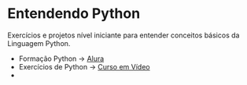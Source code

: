 # Entendendo Python 

Exercícios e projetos nível iniciante para entender conceitos básicos da Linguagem Python.

* Formação Python → [Alura](https://www.alura.com.br/)
* Exercícios de Python → [Curso em Vídeo](https://www.youtube.com/c/CursoemV%C3%ADdeo)
* 
